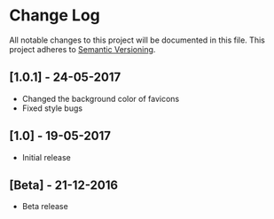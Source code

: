 # Change Log
All notable changes to this project will be documented in this file.
This project adheres to [Semantic Versioning](http://semver.org/).

## [1.0.1] - 24-05-2017
- Changed the background color of favicons
- Fixed style bugs

## [1.0] - 19-05-2017
- Initial release

## [Beta] - 21-12-2016
- Beta release
